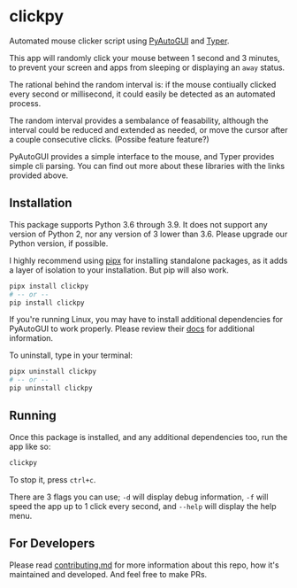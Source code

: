 # clickpy

Automated mouse clicker script using [PyAutoGUI][1] and [Typer][2].

This app will randomly click your mouse between 1 second and 3 minutes, to prevent your screen and apps from sleeping or displaying an `away` status.

The rational behind the random interval is: if the mouse contiually clicked every second or millisecond, it could easily be detected as an automated process.

The random interval provides a sembalance of feasability, although the interval could be reduced and extended as needed, or move the cursor after a couple consecutive clicks. (Possibe feature feature?)

PyAutoGUI provides a simple interface to the mouse, and Typer provides simple cli parsing. You can find out more about these libraries with the links provided above.

## Installation

This package supports Python 3.6 through 3.9. It does not support any version of Python 2, nor any version of 3 lower than 3.6. Please upgrade our Python version, if possible.

I highly recommend using [pipx][3] for installing standalone packages, as it adds a layer of isolation to your installation. But pip will also work.

```bash
pipx install clickpy
# -- or --
pip install clickpy
```

If you're running Linux, you may have to install additional dependencies for PyAutoGUI to work properly. Please review their [docs][4] for additional information.

To uninstall, type in your terminal:

```bash
pipx uninstall clickpy
# -- or --
pip uninstall clickpy
```

## Running

Once this package is installed, and any additional dependencies too, run the app like so:

```bash
clickpy
```

To stop it, press `ctrl+c`.

There are 3 flags you can use; `-d` will display debug information, `-f` will speed the app up to 1 click every second, and `--help` will display the help menu.

## For Developers

Please read [contributing.md](./CONTRIBUTING.md) for more information about this repo, how it's maintained and developed. And feel free to make PRs.

[1]: https://github.com/asweigart/pyautogui
[2]: https://github.com/tiangolo/typer
[3]: https://github.com/pypa/pipx
[4]: https://github.com/asweigart/pyautogui/blob/master/docs/install.rst

